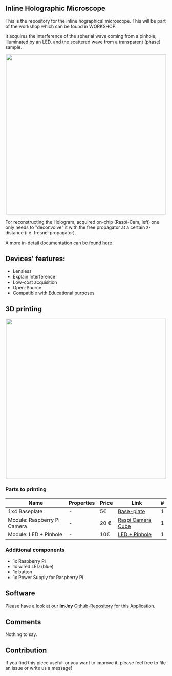 ## Inline Holographic Microscope
This is the repository for the inline hographical microscope. This will be part of the workshop which can be found in WORKSHOP.

It acquires the interference of the spherial wave coming from a pinhole, illuminated by an LED, and the scattered wave from a transparent (phase) sample.

<p align="center">
<img src="./IMAGES/INLINE_HOLOGRAM.png" width="500">
</p>


For reconstructing the Hologram, acquired on-chip (Raspi-Cam, left) one only needs to "deconvolve" it with the free propagator at a certain z-distance (i.e. fresnel propagator).

A more in-detail documentation can be found [here](./../../WORKSHOP/INLINE-HOLOGRAMM)

## Devices' features:

* Lensless
* Explain Interference
* Low-cost acquisition
* Open-Source
* Compatible with Educational purposes


## 3D printing

<p align="center">
<img src="./IMAGES/Print_CURA_Capture.PNG" width="500">
</p>

### Parts to printing

|  Name | Properties  |  Price | Link  | # |
|---|---|---|---|---|
|  1x4 Baseplate | - | 5€  | [Base-plate](../ASSEMBLY_Baseplate_v2/)  | 1|
|  Module: Raspberry Pi Camera | -  | 20 €  | [Raspi Camera Cube](../ASSEMBLY_CUBE_RaspiCam_v2)  | 1|
|  Module: LED + Pinhole  | - | 10€  | [LED + Pinhole](../ASSEMBLY_CUBE_LED_v2)  | 1|



### Additional components
* 1x Raspberry Pi
* 1x wired LED (blue)
* 1x button
* 1x Power Supply for Raspberry Pi



## Software
Please have a look at our **ImJoy** [Github-Repository](https://github.com/bionanoimaging/UC2-ImJoy-GIT) for this Application.

## Comments
Nothing to say.

## Contribution
If you find this piece usefull or you want to improve it, please feel free to file an issue or write us a message!
